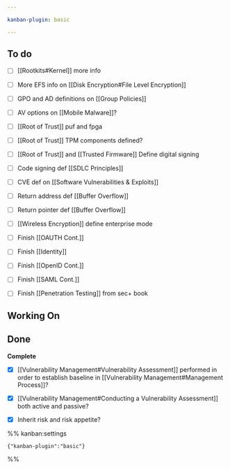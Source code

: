 ```yaml
---

kanban-plugin: basic

---
```


## To do

- [ ] [[Rootkits#Kernel]] more info
- [ ] More EFS info on [[Disk Encryption#File Level Encryption]]
- [ ] GPO and AD definitions on [[Group Policies]]
- [ ] AV options on [[Mobile Malware]]?
- [ ] [[Root of Trust]] puf and fpga
- [ ] [[Root of Trust]] TPM components defined?
- [ ] [[Root of Trust]] and [[Trusted Firmware]] Define digital signing
- [ ] Code signing def [[SDLC Principles]]
- [ ] CVE def on [[Software Vulnerabilities & Exploits]]
- [ ] Return address def [[Buffer Overflow]]
- [ ] Return pointer def [[Buffer Overflow]]
- [ ] [[Wireless Encryption]] define enterprise mode
- [ ] Finish [[OAUTH Cont.]]
- [ ] Finish [[Identity]]
- [ ] Finish [[OpenID Cont.]]
- [ ] Finish [[SAML Cont.]]
- [ ] Finish [[Penetration Testing]] from sec+ book


## Working On



## Done

**Complete**
- [x] [[Vulnerability Management#Vulnerability Assessment]] performed in order to establish baseline in [[Vulnerability Management#Management Process]]?
- [x] [[Vulnerability Management#Conducting a Vulnerability Assessment]] both active and passive?
- [x] Inherit risk and risk appetite?




%% kanban:settings
```
{"kanban-plugin":"basic"}
```
%%